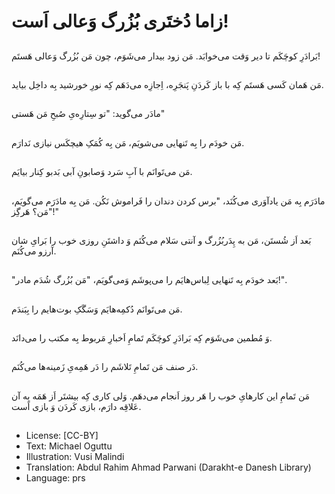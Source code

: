 # زاما دُختَری بُزُرگ وَعالی اَست!

##
بَرادَرِ کوچَکَم تا دیر وَقت می‌خوابَد. مَن زود بیدار می‌شَوَم، چون مَن بُزُرگ وَعالی هَستَم!

##
مَن هَمان کَسی هَستَم کِه با باز کَردَنِ پَنجَرِه، اِجازِه می‌دَهَم کِه نورِ خورشید بِه داخِل بیاید.

##
مادَر می‌گوید: "تو سِتارِه‌یِ صُبحِ مَن هَستی"

##
مَن خودَم را بِه تَنهایی می‌شویَم، مَن بِه کُمَکِ هیچکَس نیازی نَدارَم.

##
مَن می‌تَوانَم با آبِ سَرد وَصابونِ آبی بَدبو کِنار بیایَم.

##
مادَرَم بِه مَن یادآوَری می‌کُنَد، "برس کردن دندان را فَراموش نَکُن. مَن بِه مادَرَم می‌گویَم، "مَن؟ هَرگِز!"

##
بَعد اَز شُستَن، مَن به پِدَربُزُرگ و آنتی سَلام می‌کُنَم وَ داشتَنِ روزی خوب را بَرایِ شان آرزو می‌کُنَم.

##
"بَعد خودَم بِه تَنهایی لِباس‌هایَم را می‌پوشَم وَمی‌گویَم، "مَن بُزُرگ شُدَم مادر!".

##
مَن می‌تَوانَم دُکمِه‌هایَم وَسَگَکِ بوت‌هایم را بِبَندَم.

##
وَ مُطمین می‌شَوَم کِه بَرادَرِ کوچَکَم تَمامِ اَخبارِ مَربوط بِه مکتب را می‌دانَد.

##
دَر صنف مَن تَمامِ تَلاشَم را دَر هَمِه‌یِ زَمینه‌ها می‌کُنَم.

##
مَن تَمامِ این کارهایِ خوب را هَر روز اَنجام می‌دهَم. وَلی کاری کِه بیشتَر اَز هَمَه بِه آن عَلاقِه دارَم، بازی کَردَن وَ بازی اَست.

##
* License: [CC-BY]
* Text: Michael Oguttu
* Illustration: Vusi Malindi
* Translation: Abdul Rahim Ahmad Parwani (Darakht-e Danesh Library)
* Language: prs
